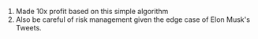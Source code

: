 1. Made 10x profit based on this simple algorithm
2. Also be careful of risk management given the edge case of Elon Musk's Tweets.
